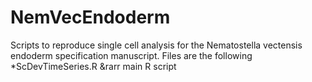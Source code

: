 # NemVecEndoderm
Scripts to reproduce single cell analysis for the Nematostella vectensis endoderm specification manuscript. 
Files are the following
*ScDevTimeSeries.R &rarr main R script
